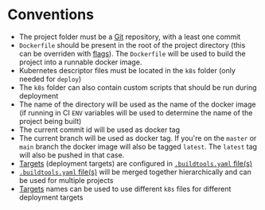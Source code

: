 # Conventions

- The project folder must be a [Git](https://git-scm.com/) repository, with a least one commit
- `Dockerfile` should be present in the root of the project directory
  (this can be overriden with [flags](/commands/build)).
  The `Dockerfile` will be used to build the project into a runnable docker image.
- Kubernetes descriptor files must be located in the `k8s` folder (only needed for `deploy`)
- The `k8s` folder can also contain custom scripts that should be run during deployment
- The name of the directory will be used as the name of the docker image (if running in CI `ENV` variables will be used
  to determine the name of the project being built)
- The current commit id will be used as docker tag
- The current branch will be used as docker tag. If you're on the `master` or `main`
  branch the docker image will also be tagged `latest`.
  The `latest` tag will also be pushed in that case.
- [Targets](config/targets.md) (deployment targets) are configured in [`.buildtools.yaml` file(s)](config/config.md)
- [`.buildtools.yaml` file(s)](config/config.md) will be merged together hierarchically and can be used for multiple projects
- [Targets](config/targets.md) names can be used to use different `k8s` files for different deployment targets
